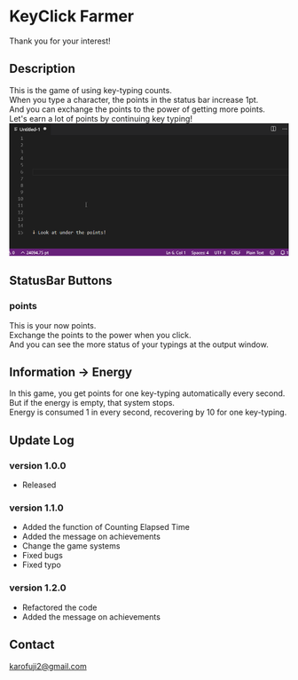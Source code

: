 # KeyClick Farmer
Thank you for your interest!

## Description
This is the game of using key-typing counts.  
When you type a character, the points in the status bar increase 1pt.  
And you can exchange the points to the power of getting more points.  
Let's earn a lot of points by continuing key typing!  
![demo](https://raw.githubusercontent.com/kato-hiroto/KeyClickFarmer/master/KeyClickFarmer01.gif)

## StatusBar Buttons
### points
This is your now points.  
Exchange the points to the power when you click.  
And you can see the more status of your typings at the output window.

## Information -> Energy
In this game, you get points for one key-typing automatically every second.  
But if the energy is empty, that system stops.  
Energy is consumed 1 in every second, recovering by 10 for one key-typing.  

## Update Log
### version 1.0.0
- Released

### version 1.1.0
- Added the function of Counting Elapsed Time
- Added the message on achievements
- Change the game systems
- Fixed bugs
- Fixed typo

### version 1.2.0
- Refactored the code
- Added the message on achievements

## Contact
karofuji2@gmail.com
